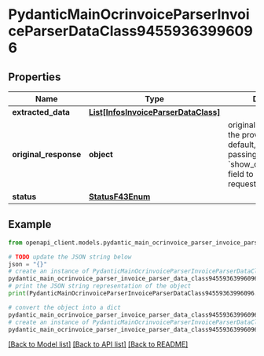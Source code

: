 # PydanticMainOcrinvoiceParserInvoiceParserDataClass94559363996096


## Properties

Name | Type | Description | Notes
------------ | ------------- | ------------- | -------------
**extracted_data** | [**List[InfosInvoiceParserDataClass]**](InfosInvoiceParserDataClass.md) |  | [optional] 
**original_response** | **object** | original response sent by the provider, hidden by default, show it by passing the &#x60;show_original_response&#x60; field to &#x60;true&#x60; in your request | [optional] 
**status** | [**StatusF43Enum**](StatusF43Enum.md) |  | 

## Example

```python
from openapi_client.models.pydantic_main_ocrinvoice_parser_invoice_parser_data_class94559363996096 import PydanticMainOcrinvoiceParserInvoiceParserDataClass94559363996096

# TODO update the JSON string below
json = "{}"
# create an instance of PydanticMainOcrinvoiceParserInvoiceParserDataClass94559363996096 from a JSON string
pydantic_main_ocrinvoice_parser_invoice_parser_data_class94559363996096_instance = PydanticMainOcrinvoiceParserInvoiceParserDataClass94559363996096.from_json(json)
# print the JSON string representation of the object
print(PydanticMainOcrinvoiceParserInvoiceParserDataClass94559363996096.to_json())

# convert the object into a dict
pydantic_main_ocrinvoice_parser_invoice_parser_data_class94559363996096_dict = pydantic_main_ocrinvoice_parser_invoice_parser_data_class94559363996096_instance.to_dict()
# create an instance of PydanticMainOcrinvoiceParserInvoiceParserDataClass94559363996096 from a dict
pydantic_main_ocrinvoice_parser_invoice_parser_data_class94559363996096_form_dict = pydantic_main_ocrinvoice_parser_invoice_parser_data_class94559363996096.from_dict(pydantic_main_ocrinvoice_parser_invoice_parser_data_class94559363996096_dict)
```
[[Back to Model list]](../README.md#documentation-for-models) [[Back to API list]](../README.md#documentation-for-api-endpoints) [[Back to README]](../README.md)


